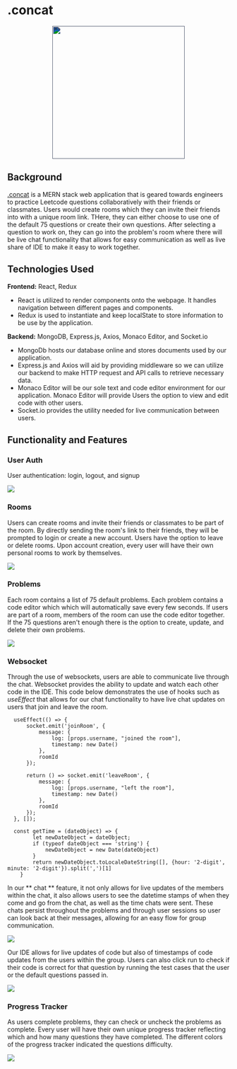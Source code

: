 # .concat
<p align="center">
  <img width="300" height="300" style="filter: invert(81%) sepia(11%) saturate(771%) hue-rotate(183deg) brightness(102%) contrast(97%);" src="https://github.com/jzhou45/.concat/blob/main/frontend/src/assets/images/concat_logo.png">
</p>

## Background 

[.concat](https://concat-mern.herokuapp.com) is a MERN stack web application that is geared towards engineers to practice Leetcode questions collaboratively with their friends or classmates. Users would create rooms which they can invite their friends into with a unique room link. THere, they can either choose to use one of the default 75 questions or create their own questions. After selecting a question to work on, they can go into the problem's room where there will be live chat functionality that allows for easy communication as well as live share of IDE to make it easy to work together.    

## Technologies Used

**Frontend:** React, Redux

- React is utilized to render components onto the webpage. It handles navigation between different pages and components.
- Redux is used to instantiate and keep localState to store information to be use by the application.

**Backend:** MongoDB, Express.js, Axios, Monaco Editor, and Socket.io

- MongoDb hosts our database online and stores documents used by our application.
- Express.js and Axios will aid by providing middleware so we can utilize our backend to make HTTP request and API calls to retrieve necessary data.
- Monaco Editor will be our sole text and code editor environment for our application. Monaco Editor will provide Users the option to view and edit code with other users.
- Socket.io provides the utility needed for live communication between users.
                                                                     

## Functionality and Features

### User Auth 

User authentication: login, logout, and signup

![](https://github.com/jzhou45/.concat/blob/main/frontend/src/assets/images/user-auth.gif)

### Rooms 

Users can create rooms and invite their friends or classmates to be part of the room. By directly sending the room's link to their friends, they will be prompted to login or create a new account. Users have the option to leave or delete rooms. Upon account creation, every user will have their own personal rooms to work by themselves.

![](https://github.com/jzhou45/.concat/blob/main/frontend/src/assets/images/rooms.gif)

### Problems

Each room contains a list of 75 default problems. Each problem contains a code editor which which will automatically save every few seconds. If users are part of a room, members of the room can use the code editor together. If the 75 questions aren't enough there is the option to create, update, and delete their own problems.

![](https://github.com/jzhou45/.concat/blob/main/frontend/src/assets/images/problems.gif)


### Websocket
Through the use of websockets, users are able to communicate live through the chat. Websocket provides the ability to update and watch each other code in the IDE. This code below demonstrates the use of hooks such as *useEffect* that allows for our chat functionality to have live chat updates on users that join and leave the room.

```
  useEffect(() => {
      socket.emit('joinRoom', {
          message: {
              log: [props.username, "joined the room"],
              timestamp: new Date()
          },
          roomId
      });

      return () => socket.emit('leaveRoom', {
          message: {
              log: [props.username, "left the room"],
              timestamp: new Date()
          },
          roomId
      });
  }, []);
  
  const getTime = (dateObject) => {
        let newDateObject = dateObject;
        if (typeof dateObject === 'string') {
            newDateObject = new Date(dateObject)
        }
        return newDateObject.toLocaleDateString([], {hour: '2-digit', minute: '2-digit'}).split(',')[1]
    }
```
In our ** chat ** feature, it not only allows for live updates of the members within the chat, it also allows users to see the datetime stamps of when they come and go from the chat, as well as the time chats were sent. These chats persist throughout the problems and through user sessions so user can look back at their messages, allowing for an easy flow for group communication. 

![](https://github.com/jzhou45/.concat/blob/main/frontend/src/assets/images/chat.gif)

Our IDE allows for live updates of code but also of timestamps of code updates from the users within the group. Users can also click run to check if their code is correct for that question by running the test cases that the user or the default questions passed in. 

![](https://github.com/jzhou45/.concat/blob/main/frontend/src/assets/images/ide.gif)

### Progress Tracker

As users complete problems, they can check or uncheck the problems as complete. Every user will have their own unique progress tracker reflecting which and how many questions they have completed. The different colors of the progress tracker indicated the questions difficulty.

![](https://github.com/jzhou45/.concat/blob/main/frontend/src/assets/images/progress-tracker.gif)

